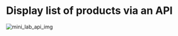 # Display  list of products via an API

![mini_lab_api_img](https://github.com/HowdyPardner/mini_api_lab/assets/141178049/aa0ec41d-302f-445e-8d16-e61f0b22c015)
